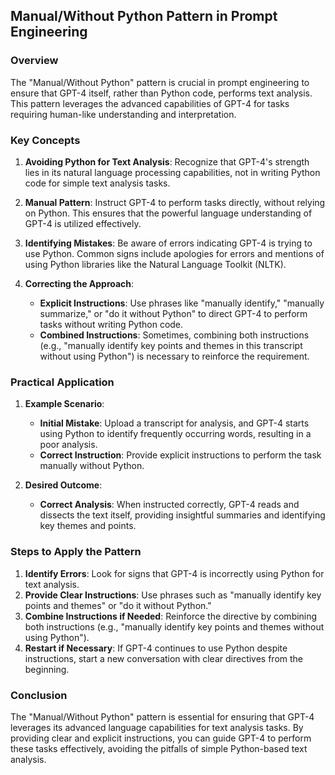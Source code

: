 ## Manual/Without Python Pattern in Prompt Engineering

### Overview
The "Manual/Without Python" pattern is crucial in prompt engineering to ensure that GPT-4 itself, rather than Python code, performs text analysis. This pattern leverages the advanced capabilities of GPT-4 for tasks requiring human-like understanding and interpretation.

### Key Concepts

1. **Avoiding Python for Text Analysis**: Recognize that GPT-4's strength lies in its natural language processing capabilities, not in writing Python code for simple text analysis tasks.

2. **Manual Pattern**: Instruct GPT-4 to perform tasks directly, without relying on Python. This ensures that the powerful language understanding of GPT-4 is utilized effectively.

3. **Identifying Mistakes**: Be aware of errors indicating GPT-4 is trying to use Python. Common signs include apologies for errors and mentions of using Python libraries like the Natural Language Toolkit (NLTK).

4. **Correcting the Approach**:
   - **Explicit Instructions**: Use phrases like "manually identify," "manually summarize," or "do it without Python" to direct GPT-4 to perform tasks without writing Python code.
   - **Combined Instructions**: Sometimes, combining both instructions (e.g., "manually identify key points and themes in this transcript without using Python") is necessary to reinforce the requirement.

### Practical Application

1. **Example Scenario**:
   - **Initial Mistake**: Upload a transcript for analysis, and GPT-4 starts using Python to identify frequently occurring words, resulting in a poor analysis.
   - **Correct Instruction**: Provide explicit instructions to perform the task manually without Python.
   
2. **Desired Outcome**:
   - **Correct Analysis**: When instructed correctly, GPT-4 reads and dissects the text itself, providing insightful summaries and identifying key themes and points.

### Steps to Apply the Pattern

1. **Identify Errors**: Look for signs that GPT-4 is incorrectly using Python for text analysis.
2. **Provide Clear Instructions**: Use phrases such as "manually identify key points and themes" or "do it without Python."
3. **Combine Instructions if Needed**: Reinforce the directive by combining both instructions (e.g., "manually identify key points and themes without using Python").
4. **Restart if Necessary**: If GPT-4 continues to use Python despite instructions, start a new conversation with clear directives from the beginning.

### Conclusion

The "Manual/Without Python" pattern is essential for ensuring that GPT-4 leverages its advanced language capabilities for text analysis tasks. By providing clear and explicit instructions, you can guide GPT-4 to perform these tasks effectively, avoiding the pitfalls of simple Python-based text analysis.
